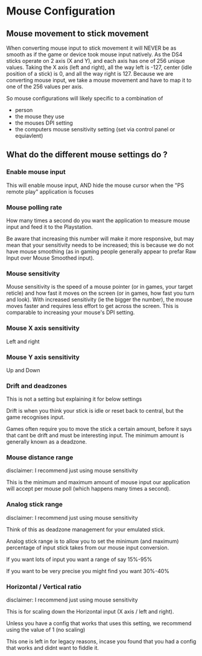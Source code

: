 # Mouse Configuration

## Mouse movement to stick movement
When converting mouse input to stick movement it will NEVER be as smooth as if the game or device took mouse input natively. As the DS4 sticks operate on 2 axis (X and Y), and each axis has one of 256 unique values. Taking the X axis (left and right), all the way left is -127, center (idle position of a stick) is 0, and all the way right is 127. Because we are converting mouse input, we take a mouse movement and have to map it to one of the 256 values per axis.

So mouse configurations will likely specific to a combination of 
* person 
* the mouse they use
* the mouses DPI setting
* the computers mouse sensitivity setting (set via control panel or equiavlent)

## What do the different mouse settings do ?


### Enable mouse input
This will enable mouse input, AND hide the mouse cursor when the "PS remote play" application is focuses


### Mouse polling rate 
How many times a second do you want the application to measure mouse input and feed it to the Playstation.
  
Be aware that increasing this number will make it more responsive, but may mean that your sensitivity needs to be increased; this is because we do not have mouse smoothing (as in gaming people generally appear to prefar Raw Input over Mouse Smoothed input).


### Mouse sensitivity
Mouse sensitivity is the speed of a mouse pointer (or in games, your target reticle) and how fast it moves on the screen (or in games, how fast you turn and look). With increased sensitivity (ie the bigger the number), the mouse moves faster and requires less effort to get across the screen.
This is comparable to increasing your mouse's DPI setting.

### Mouse X axis sensitivity
Left and right

### Mouse Y axis sensitivity
Up and Down


### Drift and deadzones
This is not a setting but explaining it for below settings

Drift is when you think your stick is idle or reset back to central, but the game recognises input. 

Games often require you to move the stick a certain amount, before it says that cant be drift and must be interesting input. The minimum amount is generally known as a deadzone.


### Mouse distance range
disclaimer: I recommend just using mouse sensitivity

This is the minimum and maximum amount of mouse input our application will accept per mouse poll (which happens many times a second).


### Analog stick range
disclaimer: I recommend just using mouse sensitivity

Think of this as deadzone management for your emulated stick.

Analog stick range is to allow you to set the minimum (and maximum) percentage of input stick takes from our mouse input conversion.

If you want lots of input you want a range of say 15%-95%

If you want to be very precise you might find you want 30%-40%


### Horizontal / Vertical ratio
disclaimer: I recommend just using mouse sensitivity

This is for scaling down the Horizontal input (X axis / left and right).

Unless you have a config that works that uses this setting, we recommend using the value of 1 (no scaling)

This one is left in for legacy reasons, incase you found that you had a config that works and didnt want to fiddle it.
